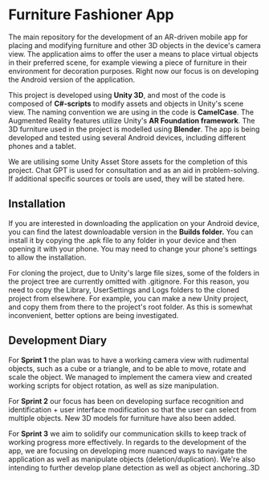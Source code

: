 # Furniture Fashioner App
The main repository for the development of an AR-driven mobile app for placing and modifying furniture and other 3D objects in the device's camera view. The application aims to offer the user a means to place virtual objects in their preferred scene, for example viewing a piece of furniture in their environment for decoration purposes. Right now our focus is on developing the Android version of the application.

This project is developed using **Unity 3D**, and most of the code is composed of **C#-scripts** to modify assets and objects in Unity's scene view. The naming convention we are using in the code is **CamelCase**. The Augmented Reality features utilize Unity's **AR Foundation framework**. The 3D furniture used in the project is modelled using **Blender**. The app is being developed and tested using several Android devices, including different phones and a tablet.

We are utilising some Unity Asset Store assets for the completion of this project. Chat GPT is used for consultation and as an aid in problem-solving. If additional specific sources or tools are used, they will be stated here.

## Installation
If you are interested in downloading the application on your Android device, you can find the latest downloadable version in the **Builds folder.** You can install it by copying the .apk file to any folder in your device and then opening it with your phone. You may need to change your phone's settings to allow the installation.

For cloning the project, due to Unity's large file sizes, some of the folders in the project tree are currently omitted with .gitignore. For this reason, you need to copy the Library, UserSettings and Logs folders to the cloned project from elsewhere. For example, you can make a new Unity project, and copy them from there to the project's root folder. As this is somewhat inconvenient, better options are being investigated.

## Development Diary
For **Sprint 1** the plan was to have a working camera view with rudimental objects, such as a cube or a triangle, and to be able to move, rotate and scale the object. We managed to implement the camera view and created working scripts for object rotation, as well as size manipulation.

For **Sprint 2** our focus has been on developing surface recognition and identification + user interface modification so that the user can select from multiple objects. New 3D models for furniture have also been added.

For **Sprint 3** we aim to solidify our communication skills to keep track of working progress more effectively. In regards to the development of the app, we are focusing on developing more nuanced ways to navigate the application as well as manipulate objects (deletion/duplication). We're also intending to further develop plane detection as well as object anchoring..3D

